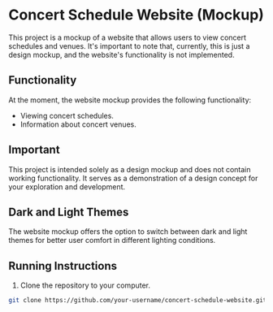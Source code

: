 # Concert Schedule Website (Mockup)

This project is a mockup of a website that allows users to view concert schedules and venues. It's important to note that, currently, this is just a design mockup, and the website's functionality is not implemented.

## Functionality

At the moment, the website mockup provides the following functionality:

- Viewing concert schedules.
- Information about concert venues.

## Important

This project is intended solely as a design mockup and does not contain working functionality. It serves as a demonstration of a design concept for your exploration and development.

## Dark and Light Themes

The website mockup offers the option to switch between dark and light themes for better user comfort in different lighting conditions.

## Running Instructions

1. Clone the repository to your computer.

```bash
git clone https://github.com/your-username/concert-schedule-website.git
